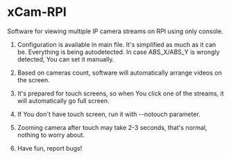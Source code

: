# xCam-RPI
Software for viewing multiple IP camera streams on RPI using only console.

1. Configuration is available in main file. It's simplified as much as it can be. Everything is being autodetected. In case ABS_X/ABS_Y is wrongly detected, You can set it manually.

2. Based on cameras count, software will automatically arrange videos on the screen.

3. It's prepared for touch screens, so when You click one of the streams, it will automatically go full screen.

4. If You don't have touch screen, run it with --notouch parameter.

5. Zooming camera after touch may take 2-3 seconds, that's normal, nothing to worry about.

6. Have fun, report bugs!
